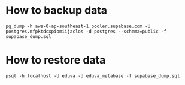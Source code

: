 # How to backup data
```
pg_dump -h aws-0-ap-southeast-1.pooler.supabase.com -U postgres.mfpktdcxpiomiijaclos -d postgres --schema=public -f supabase_dump.sql
```
# How to restore data
```
psql -h localhost -U eduva -d eduva_metabase -f supabase_dump.sql
```

